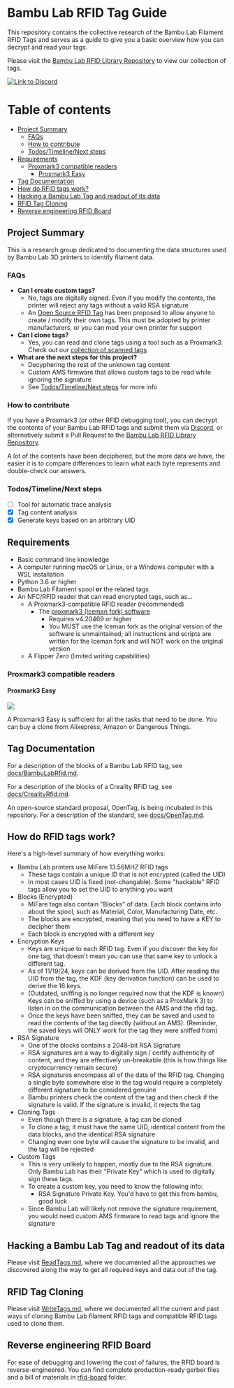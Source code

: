 # Bambu Lab RFID Tag Guide

This repository contains the collective research of the Bambu Lab Filament RFID Tags and serves as a guide to give you a basic overview how you can decrypt and read your tags.

Please visit the [Bambu Lab RFID Library Repository](https://github.com/queengooborg/Bambu-Lab-RFID-Library) to view our collection of tags.

[![Link to Discord](https://img.shields.io/badge/Discord-join_now-blue?style=flat-square&logo=discord&logoColor=white&label=Discord&color=blue)](https://discord.gg/zVfCVubwr7)

# Table of contents

<!-- prettier-ignore-start -->

<!--ts-->
   * [Project Summary](#project-summary)
      * [FAQs](#faqs)
      * [How to contribute](#how-to-contribute)
      * [Todos/Timeline/Next steps](#todostimelinenext-steps)
   * [Requirements](#requirements)
      * [Proxmark3 compatible readers](#proxmark3-compatible-readers)
         * [Proxmark3 Easy](#proxmark3-easy)
   * [Tag Documentation](#tag-documentation)
   * [How do RFID tags work?](#how-do-rfid-tags-work)
   * [Hacking a Bambu Lab Tag and readout of its data](#hacking-a-bambu-lab-tag-and-readout-of-its-data)
   * [RFID Tag Cloning](#rfid-tag-cloning)
   * [Reverse engineering RFID Board](#reverse-engineering-rfid-board)
<!--te-->

<!-- prettier-ignore-end -->

## Project Summary

This is a research group dedicated to documenting the data structures used by Bambu Lab 3D printers to identify filament data.

### FAQs

- **Can I create custom tags?**
  - No, tags are digitally signed. Even if you modify the contents, the printer will reject any tags without a valid RSA signature
  - An [Open Source RFID Tag](OpenSourceRfid.md) has been proposed to allow anyone to create / modify their own tags. This must be adopted by printer manufacturers, or you can mod your own printer for support
- **Can I clone tags?**
  - Yes, you can read and clone tags using a tool such as a Proxmark3. Check out our [collection of scanned tags](https://github.com/queengooborg/Bambu-Lab-RFID-Library)
- **What are the next steps for this project?**
  - Decyphering the rest of the unknown tag content
  - Custom AMS firmware that allows custom tags to be read while ignoring the signature
  - See [Todos/Timeline/Next steps](#todostimelinenext-steps) for more info

### How to contribute

If you have a Proxmark3 (or other RFID debugging tool), you can decrypt the contents of your Bambu Lab RFID tags and submit them via [Discord](https://discord.gg/zVfCVubwr7), or alternatively submit a Pull Request to the [Bambu Lab RFID Library Repository](https://github.com/queengooborg/Bambu-Lab-RFID-Library).

A lot of the contents have been deciphered, but the more data we have, the easier it is to compare differences to learn what each byte represents and double-check our answers.

### Todos/Timeline/Next steps

- [ ] Tool for automatic trace analysis
- [x] Tag content analysis
- [x] Generate keys based on an arbitrary UID

## Requirements

- Basic command line knowledge
- A computer running macOS or Linux, or a Windows computer with a WSL installation
- Python 3.6 or higher
- Bambu Lab Filament spool **or** the related tags
- An NFC/RFID reader that can read encrypted tags, such as...
  - A Proxmark3-compatible RFID reader (recommended)
    - The [proxmark3 (Iceman fork) software](https://github.com/RfidResearchGroup/proxmark3)
      - Requires v4.20469 or higher
      - You MUST use the Iceman fork as the original version of the software is unmaintained; all instructions and scripts are written for the Iceman fork and will NOT work on the original version
  - A Flipper Zero (limited writing capabilities)

### Proxmark3 compatible readers

#### Proxmark3 Easy

![](images/Proxmark3_easy.png)

A Proxmark3 Easy is sufficient for all the tasks that need to be done. You can buy a clone from Alixepress, Amazon or Dangerous Things.

## Tag Documentation

For a description of the blocks of a Bambu Lab RFID tag, see [docs/BambuLabRfid.md](./docs/BambuLabRfid.md).

For a description of the blocks of a Creality RFID tag, see [docs/CrealityRfid.md](./docs/CrealityRfid.md).

An open-source standard proposal, OpenTag, is being incubated in this repository. For a description of the standard, see [docs/OpenTag.md](./docs/OpenTag.md).

## How do RFID tags work?

Here's a high-level summary of how everything works:

- Bambu Lab printers use MiFare 13.56MHZ RFID tags
  - These tags contain a unique ID that is not encrypted (called the UID)
  - In most cases UID is fixed (not-changable). Some "hackable" RFID tags allow you to set the UID to anything you want
- Blocks (Encrypted)
  - MiFare tags also contain "Blocks" of data. Each block contains info about the spool, such as Material, Color, Manufacturing Date, etc.
  - The blocks are encrypted, meaning that you need to have a KEY to decipher them
  - Each block is encrypted with a different key
- Encryption Keys
  - Keys are unique to each RFID tag. Even if you discover the key for one tag, that doesn't mean you can use that same key to unlock a different tag.
  - As of 11/19/24, keys can be derived from the UID. After reading the UID from the tag, the KDF (key derivation function) can be used to derive the 16 keys.
  - (Outdated, sniffing is no longer required now that the KDF is known) Keys can be sniffed by using a device (such as a ProxMark 3) to listen in on the communication between the AMS and the rfid tag.
  - Once the keys have been sniffed, they can be saved and used to read the contents of the tag directly (without an AMS). (Reminder, the saved keys will ONLY work for the tag they were sniffed from)
- RSA Signature
  - One of the blocks contains a 2048-bit RSA Signature
  - RSA signatures are a way to digitally sign / certify authenticity of content, and they are effectively un-breakable (this is how things like cryptocurrency remain secure)
  - RSA signatures encompass all of the data of the RFID tag. Changing a single byte somewhere else in the tag would require a completely different signature to be considered genuine
  - Bambu printers check the content of the tag and then check if the signature is valid. If the signature is invalid, it rejects the tag
- Cloning Tags
  - Even though there is a signature, a tag can be cloned
  - To clone a tag, it must have the same UID, identical content from the data blocks, and the identical RSA signature
  - Changing even one byte will cause the signature to be invalid, and the tag will be rejected
- Custom Tags
  - This is very unlikely to happen, mostly due to the RSA signature. Only Bambu Lab has their "Private Key" which is used to digitally sign these tags.
  - To create a custom key, you need to know the following info:
    - RSA Signature Private Key. You'd have to get this from bambu, good luck
  - Since Bambu Lab will likely not remove the signature requirement, you would need custom AMS firmware to read tags and ignore the signature

## Hacking a Bambu Lab Tag and readout of its data

Please visit [ReadTags.md](./docs/ReadTags.md), where we documented all the approaches we discovered along the way to get all required keys and data out of the tag.

## RFID Tag Cloning

Please visit [WriteTags.md](./docs/WriteTags.md), where we documented all the current and past ways of cloning Bambu Lab filament RFID tags and compatible RFID tags used to clone them.

## Reverse engineering RFID Board

For ease of debugging and lowering the cost of failures, the RFID board is reverse-engineered. You can find complete production-ready gerber files and a bill of materials in [rfid-board](./rfid-board) folder.

[^rfid-backdoor]: https://eprint.iacr.org/2024/1275.pdf
